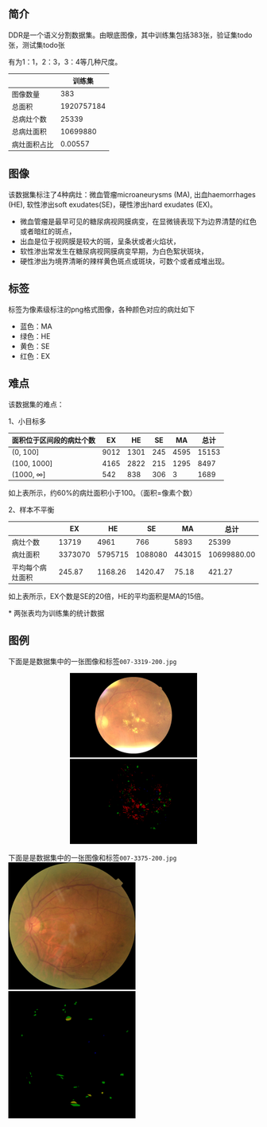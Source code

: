 ## 简介

DDR是一个语义分割数据集。由眼底图像，其中训练集包括383张，验证集todo张，测试集todo张

有为1：1，2：3，3：4等几种尺度。

|              | 训练集    |
| ------------ | ---------- |
| 图像数量     | 383    |
| 总面积       | 1920757184 |
| 总病灶个数   | 25339      |
| 总病灶面积   | 10699880   |
| 病灶面积占比 | 0.00557    |



## 图像

该数据集标注了4种病灶：微血管瘤microaneurysms (MA), 出血haemorrhages (HE), 软性渗出soft exudates(SE)，硬性渗出hard exudates (EX)。

- 微血管瘤是最早可见的糖尿病视网膜病变，在显微镜表现下为边界清楚的红色或者暗红的斑点，
- 出血是位于视网膜是较大的斑，呈条状或者火焰状，
- 软性渗出常发生在糖尿病视网膜病变早期，为白色絮状斑块，
- 硬性渗出为境界清晰的辣样黄色斑点或斑块，可数个或者成堆出现。



## 标签

标签为像素级标注的png格式图像，各种颜色对应的病灶如下

* 蓝色：MA
* 绿色：HE
* 黄色：SE
* 红色：EX



## 难点

该数据集的难点：

1、小目标多

| 面积位于区间段的病灶个数 | EX   | HE   | SE   | MA   | 总计  |
| ------------------------ | ---- | ---- | ---- | ---- | ----- |
| (0, 100]                 | 9012 | 1301 | 245  | 4595 | 15153 |
| (100, 1000]              | 4165 | 2822 | 215  | 1295 | 8497  |
| (1000, ∞]                | 542  | 838  | 306  | 3    | 1689  |

如上表所示，约60%的病灶面积小于100。（面积=像素个数）



2、样本不平衡

|                  | EX      | HE      | SE      | MA     | 总计        |
| ---------------- | ------- | ------- | ------- | ------ | ----------- |
| 病灶个数         | 13719   | 4961    | 766     | 5893   | 25399       |
| 病灶面积         | 3373070 | 5795715 | 1088080 | 443015 | 10699880.00 |
| 平均每个病灶面积 | 245.87  | 1168.26 | 1420.47 | 75.18  | 421.27      |

如上表所示，EX个数是SE的20倍，HE的平均面积是MA的15倍。

\* 两张表均为训练集的统计数据



## 图例

下面是是数据集中的一张图像和标签`007-3319-200.jpg`
<center class="half">
    <img src="images/007-3319-200.jpg" alt="007-3319-200.jpg" style="zoom: 25%;" /><img src="images/007-3319-200.png" alt="007-3319-200.png" style="zoom: 25%;" />
</center>

下面是是数据集中的一张图像和标签`007-3375-200.jpg`
<img src="images/007-3375-200.jpg" alt="007-3375-200.jpg" style="zoom:25%;" /><img src="images/007-3375-200.png" alt="007-3375-200.png" style="zoom:25%;" />
